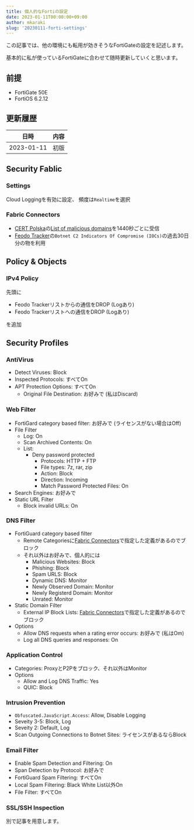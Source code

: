 ```yaml
---
title: 個人的なFortiの設定
date: 2023-01-11T00:00:00+09:00
author: mkaraki
slug: '20230111-forti-settings'
---
```


この記事では、他の環境にも転用が効きそうなFortiGateの設定を記述します。

基本的に私が使っているFortiGateに合わせて随時更新していくと思います。

## 前提

- FortiGate 50E
- FortiOS 6.2.12

## 更新履歴

|日時|内容|
|---|---|
|2023-01-11|初版|

## Security Fablic

### Settings

Cloud Loggingを有効に設定、
頻度は`Realtime`を選択

### Fabric Connectors

- [CERT Polska](https://cert.pl/)の[List of malicious domains](https://cert.pl/en/posts/2020/03/malicious_domains/)を1440秒ごとに受信
- [Feodo Tracker](https://feodotracker.abuse.ch/)の`Botnet C2 Indicators Of Compromise (IOCs)`の過去30日分の物を利用

## Policy & Objects

### IPv4 Policy

先頭に

- Feodo Trackerリストからの通信をDROP (Logあり)
- Feodo Trackerリストへの通信をDROP (Logあり)

を追加

## Security Profiles

### AntiVirus

- Detect Viruses: Block
- Inspected Protocols: すべてOn
- APT Protection Options: すべてOn
  - Original File Destination: お好みで (私はDiscard)

### Web Filter

- FortiGard category based filter: お好みで (ライセンスがない場合はOff)
- File Filter
  - Log: On
  - Scan Archived Contents: On
  - List:
    - Deny password protected
      - Protocols: HTTP + FTP
      - File types: 7z, rar, zip
      - Action: Block
      - Direction: Incoming
      - Match Password Protected Files: On
- Search Engines: お好みで
- Static URL Filter
  - Block invalid URLs: On

### DNS Filter

- FortiGuard category based filter
  - Remote Categoriesに[Fabric Connectors](#fablic-connectors)で指定した定義があるのでブロック
  - それ以外はお好みで、個人的には
    - Malicious Websites: Block
    - Phishing: Block
    - Spam URLS: Block
    - Dynamic DNS: Monitor
    - Newly Observed Domain: Monitor
    - Newly Registerd Domain: Monitor
    - Unrated: Monitor
- Static Domain Filter
  - External IP Block Lists: [Fabric Connectors](#fablic-connectors)で指定した定義があるのでブロック
- Options
  - Allow DNS requests when a rating error occurs: お好みで (私はOm)
  - Log all DNS queries and responses: On

### Application Control

- Categories: ProxyとP2Pをブロック、それ以外はMonitor
- Options
  - Allow and Log DNS Traffic: Yes
  - QUIC: Block

### Intrusion Prevention

- `Obfuscated.JavaScript.Access`: Allow, Disable Logging
- Seveity 3-5: Block, Log
- Seveity 2: Default, Log
- Scan Outgoing Connections to Botnet Sites: ライセンスがあるならBlock

### Email Filter

- Enable Spam Detection and Filtering: On
- Span Detection by Protocol: お好みで
- FortiGuard Spam Filtering: すべてOn
- Local Spam Filtering: Black White List以外On
- File Filter: すべてOn

### SSL/SSH Inspection

別で記事を用意します。
